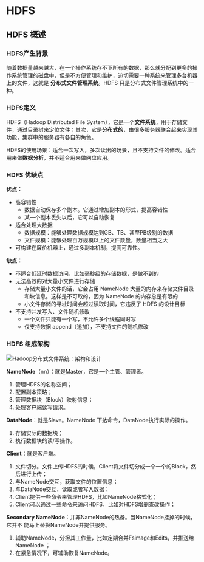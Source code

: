 # HDFS

## HDFS 概述

### HDFS产生背景 

随着数据量越来越大，在一个操作系统存不下所有的数据，那么就分配到更多的操作系统管理的磁盘中，但是不方便管理和维护，迫切需要一种系统来管理多台机器上的文件，这就是 **分布式文件管理系统**。HDFS 只是分布式文件管理系统中的一种。 

### HDFS定义

HDFS（Hadoop Distributed File System），它是一个**文件系统**，用于存储文件，通过目录树来定位文件；其次，它是**分布式的**，由很多服务器联合起来实现其功能，集群中的服务器有各自的角色。 

HDFS的使用场景：适合一次写入，多次读出的场景，且不支持文件的修改。适合用来做**数据分析**，并不适合用来做网盘应用。

### HDFS 优缺点 

**优点：**

- 高容错性
  - 数据自动保存多个副本。它通过增加副本的形式，提高容错性
  - 某一个副本丢失以后，它可以自动恢复
- 适合处理大数据
  - 数据规模：能够处理数据规模达到GB、TB、甚至PB级别的数据
  - 文件规模：能够处理百万规模以上的文件数量，数量相当之大
- 可构建在廉价机器上，通过多副本机制，提高可靠性。



**缺点：**

- 不适合低延时数据访问，比如毫秒级的存储数据，是做不到的
- 无法高效的对大量小文件进行存储
  - 存储大量小文件的话，它会占用 NameNode 大量的内存来存储文件目录和块信息。这样是不可取的，因为 NameNode 的内存总是有限的
  - 小文件存储的寻址时间会超过读取时间，它违反了 HDFS 的设计目标
- 不支持并发写入、文件随机修改
  - 一个文件只能有一个写，不允许多个线程同时写
  - 仅支持数据 append（追加），不支持文件的随机修改



### HDFS 组成架构

![Hadoop分布式文件系统：架构和设计](https://hadoop.apache.org/docs/r1.0.4/cn/images/hdfsarchitecture.gif)

**NameNode**（nn）：就是Master，它是一个主管、管理者。 

1. 管理HDFS的名称空间；
2. 配置副本策略；
3. 管理数据块（Block）映射信息；
4. 处理客户端读写请求。

**DataNode**：就是Slave。NameNode 下达命令，DataNode执行实际的操作。 

1. 存储实际的数据块；
2. 执行数据块的读/写操作。

**Client**：就是客户端。 

1. 文件切分。文件上传HDFS的时候，Client将文件切分成一个一个的Block，然后进行上传；
2. 与NameNode交互，获取文件的位置信息； 
3. 与DataNode交互，读取或者写入数据； 
4. Client提供一些命令来管理HDFS，比如NameNode格式化；
5. Client可以通过一些命令来访问HDFS，比如对HDFS增删查改操作； 

**Secondary NameNode**：并非NameNode的热备。当NameNode挂掉的时候，它并不 能马上替换NameNode并提供服务。 

1. 辅助NameNode，分担其工作量，比如定期合并Fsimage和Edits，并推送给NameNode ；
2. 在紧急情况下，可辅助恢复NameNode。